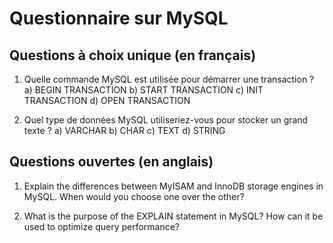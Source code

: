 # Questionnaire sur MySQL

## Questions à choix unique (en français)

1. Quelle commande MySQL est utilisée pour démarrer une transaction ?
   a) BEGIN TRANSACTION
   b) START TRANSACTION
   c) INIT TRANSACTION
   d) OPEN TRANSACTION

2. Quel type de données MySQL utiliseriez-vous pour stocker un grand texte ?
   a) VARCHAR
   b) CHAR
   c) TEXT
   d) STRING

## Questions ouvertes (en anglais)

1. Explain the differences between MyISAM and InnoDB storage engines in MySQL. When would you choose one over the other?

2. What is the purpose of the EXPLAIN statement in MySQL? How can it be used to optimize query performance?

